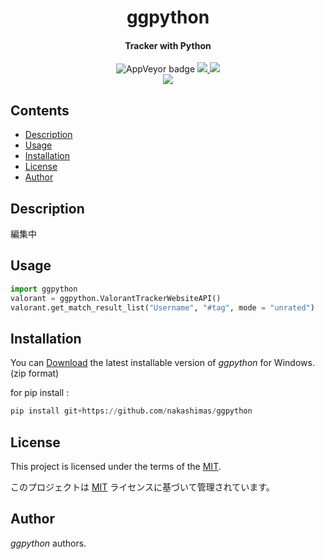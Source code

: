 
<p>
    <div align="center">
    <h1>ggpython</h1>
    </div>
</p>

<h4 align="center">Tracker with Python</h4>

<p align="center">
  <a>
    <img alt="AppVeyor badge" src="https://img.shields.io/badge/build-passing-brightgreen">
  </a>
  <a href = "https://github.com/nakashimas/ggpython/releases">
    <img src="https://img.shields.io/badge/releace-v1.0.0%20-58839b.svg?style=flat">
  </a>
  <a href="./LICENSE">
    <img src="http://img.shields.io/badge/license-MIT-blue.svg?style=flat">
  </a>
  <br>
  <a>
    <img src="https://img.shields.io/badge/platform-win--32%20%7C%20win--64-lightgrey">
  </a>
</p>

<h2> Contents </h2>

- [Description](#description)
- [Usage](#usage)
- [Installation](#installation)
- [License](#license)
- [Author](#author)

## Description

編集中

## Usage

```py
import ggpython
valorant = ggpython.ValorantTrackerWebsiteAPI()
valorant.get_match_result_list("Username", "#tag", mode = "unrated")
```

## Installation

You can [Download](https://github.com/nakashimas/ggpython/releases) the latest installable version of _ggpython_ for Windows. (zip format)

for pip install :  

```py
pip install git+https://github.com/nakashimas/ggpython
```

## License

This project is licensed under the terms of the [MIT](./LICENSE).

このプロジェクトは [MIT](./LICENSE) ライセンスに基づいて管理されています。

## Author

_ggpython_ authors.
